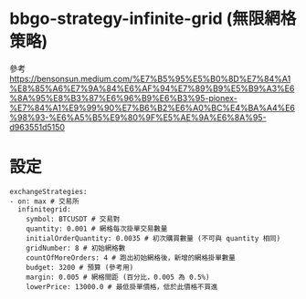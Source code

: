 # bbgo-strategy-infinite-grid (無限網格策略)

參考 https://bensonsun.medium.com/%E7%B5%95%E5%B0%8D%E7%84%A1%E8%85%A6%E7%9A%84%E6%AF%94%E7%89%B9%E5%B9%A3%E6%8A%95%E8%B3%87%E6%96%B9%E6%B3%95-pionex-%E7%84%A1%E9%99%90%E7%B6%B2%E6%A0%BC%E4%BA%A4%E6%98%93-%E6%A5%B5%E9%80%9F%E5%AE%9A%E6%8A%95-d963551d5150

# 設定


    exchangeStrategies:
    - on: max # 交易所
      infinitegrid:
        symbol: BTCUSDT # 交易對
        quantity: 0.001 # 網格每次掛單交易數量
        initialOrderQuantity: 0.0035 # 初次購買數量 (不可與 quantity 相同)
        gridNumber: 8 # 初始網格數
        countOfMoreOrders: 4 # 跑出初始網格後，新增的網格掛單數量
        budget: 3200 # 預算 (參考用)
        margin: 0.005 # 網格間距 (百分比，0.005 為 0.5%)
        lowerPrice: 13000.0 # 最低掛單價格，低於此價格不買進
      
 
